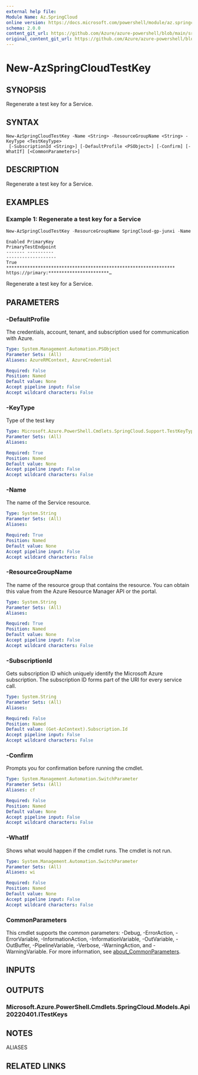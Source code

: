 ```yaml
---
external help file: 
Module Name: Az.SpringCloud
online version: https://docs.microsoft.com/powershell/module/az.springcloud/new-azspringcloudtestkey
schema: 2.0.0
content_git_url: https://github.com/Azure/azure-powershell/blob/main/src/SpringCloud/help/New-AzSpringCloudTestKey.md
original_content_git_url: https://github.com/Azure/azure-powershell/blob/main/src/SpringCloud/help/New-AzSpringCloudTestKey.md
---
```


# New-AzSpringCloudTestKey

## SYNOPSIS
Regenerate a test key for a Service.

## SYNTAX

```
New-AzSpringCloudTestKey -Name <String> -ResourceGroupName <String> -KeyType <TestKeyType>
 [-SubscriptionId <String>] [-DefaultProfile <PSObject>] [-Confirm] [-WhatIf] [<CommonParameters>]
```

## DESCRIPTION
Regenerate a test key for a Service.

## EXAMPLES

### Example 1: Regenerate a test key for a Service
```powershell
New-AzSpringCloudTestKey -ResourceGroupName SpringCloud-gp-junxi -Name springcloud-service -KeyType Primary
```

```output
Enabled PrimaryKey                                                       PrimaryTestEndpoint
------- ----------                                                       -------------------
True    **************************************************************** https://primary:***********************…
```

Regenerate a test key for a Service.

## PARAMETERS

### -DefaultProfile
The credentials, account, tenant, and subscription used for communication with Azure.

```yaml
Type: System.Management.Automation.PSObject
Parameter Sets: (All)
Aliases: AzureRMContext, AzureCredential

Required: False
Position: Named
Default value: None
Accept pipeline input: False
Accept wildcard characters: False
```

### -KeyType
Type of the test key

```yaml
Type: Microsoft.Azure.PowerShell.Cmdlets.SpringCloud.Support.TestKeyType
Parameter Sets: (All)
Aliases:

Required: True
Position: Named
Default value: None
Accept pipeline input: False
Accept wildcard characters: False
```

### -Name
The name of the Service resource.

```yaml
Type: System.String
Parameter Sets: (All)
Aliases:

Required: True
Position: Named
Default value: None
Accept pipeline input: False
Accept wildcard characters: False
```

### -ResourceGroupName
The name of the resource group that contains the resource.
You can obtain this value from the Azure Resource Manager API or the portal.

```yaml
Type: System.String
Parameter Sets: (All)
Aliases:

Required: True
Position: Named
Default value: None
Accept pipeline input: False
Accept wildcard characters: False
```

### -SubscriptionId
Gets subscription ID which uniquely identify the Microsoft Azure subscription.
The subscription ID forms part of the URI for every service call.

```yaml
Type: System.String
Parameter Sets: (All)
Aliases:

Required: False
Position: Named
Default value: (Get-AzContext).Subscription.Id
Accept pipeline input: False
Accept wildcard characters: False
```

### -Confirm
Prompts you for confirmation before running the cmdlet.

```yaml
Type: System.Management.Automation.SwitchParameter
Parameter Sets: (All)
Aliases: cf

Required: False
Position: Named
Default value: None
Accept pipeline input: False
Accept wildcard characters: False
```

### -WhatIf
Shows what would happen if the cmdlet runs.
The cmdlet is not run.

```yaml
Type: System.Management.Automation.SwitchParameter
Parameter Sets: (All)
Aliases: wi

Required: False
Position: Named
Default value: None
Accept pipeline input: False
Accept wildcard characters: False
```

### CommonParameters
This cmdlet supports the common parameters: -Debug, -ErrorAction, -ErrorVariable, -InformationAction, -InformationVariable, -OutVariable, -OutBuffer, -PipelineVariable, -Verbose, -WarningAction, and -WarningVariable. For more information, see [about_CommonParameters](http://go.microsoft.com/fwlink/?LinkID=113216).

## INPUTS

## OUTPUTS

### Microsoft.Azure.PowerShell.Cmdlets.SpringCloud.Models.Api20220401.ITestKeys

## NOTES

ALIASES

## RELATED LINKS

